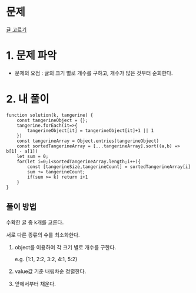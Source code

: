# 문제
[귤 고르기](https://school.programmers.co.kr/learn/courses/30/lessons/138476)
# 1. 문제 파악

- 문제의 요점 : 귤의 크기 별로 개수를 구하고, 개수가 많은 것부터 순회한다.

# 2. 내 풀이

```tsx
function solution(k, tangerine) {
    const tangerineObject = {};
    tangerine.forEach(it=>{
        tangerineObject[it] = tangerineObject[it]+1 || 1
    })
    const tangerineArray = Object.entries(tangerineObject)
    const sortedTangerineArray = [...tangerineArray].sort((a,b) => b[1] - a[1])
    let sum = 0;
    for(let i=0;i<sortedTangerineArray.length;i++){
        const [tangerineSize,tangerineCount] = sortedTangerineArray[i]
        sum += tangerineCount;
        if(sum >= k) return i+1
    }
}
```

## 풀이 방법

수확한 귤 중 k개를 고른다.

서로 다른 종류의 수를 최소화한다.

1. object를 이용하여 각 크기 별로 개수를 구한다.
    
    e.g. {1:1, 2:2, 3:2, 4:1, 5:2}
    
2. value값 기준 내림차순 정렬한다.
3. 앞에서부터 채운다.